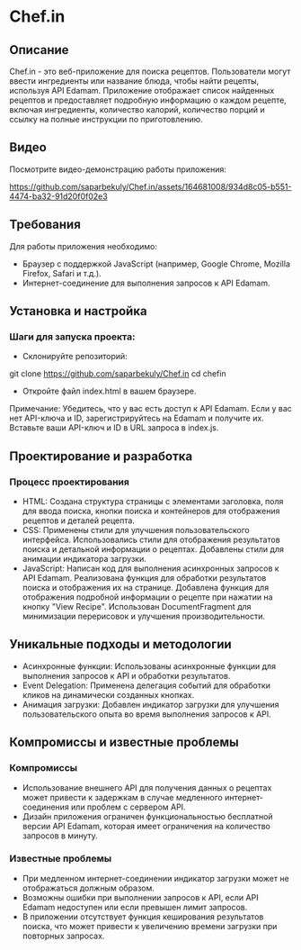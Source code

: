  # Chef.in

## Описание
Chef.in - это веб-приложение для поиска рецептов. Пользователи могут ввести ингредиенты или название блюда, чтобы найти рецепты, используя API Edamam. Приложение отображает список найденных рецептов и предоставляет подробную информацию о каждом рецепте, включая ингредиенты, количество калорий, количество порций и ссылку на полные инструкции по приготовлению.

## Видео
Посмотрите видео-демонстрацию работы приложения:


https://github.com/saparbekuly/Chef.in/assets/164681008/934d8c05-b551-4474-ba32-91d20f0f02e3



## Требования
Для работы приложения необходимо:
 - Браузер с поддержкой JavaScript (например, Google Chrome, Mozilla Firefox, Safari и т.д.).
 - Интернет-соединение для выполнения запросов к API Edamam.

## Установка и настройка
### Шаги для запуска проекта:
 - Склонируйте репозиторий:

git clone https://github.com/saparbekuly/Chef.in
cd chefin
 - Откройте файл index.html в вашем браузере.

Примечание: Убедитесь, что у вас есть доступ к API Edamam. Если у вас нет API-ключа и ID, зарегистрируйтесь на Edamam и получите их. Вставьте ваши API-ключ и ID в URL запроса в index.js.

## Проектирование и разработка
### Процесс проектирования
 - HTML:
   Создана структура страницы с элементами заголовка, поля для ввода поиска, кнопки поиска и контейнеров для отображения рецептов и деталей рецепта.
 - CSS:
   Применены стили для улучшения пользовательского интерфейса. Использовались стили для отображения результатов поиска и детальной информации о рецептах.
   Добавлены стили для анимации индикатора загрузки.
 - JavaScript:
   Написан код для выполнения асинхронных запросов к API Edamam.
   Реализована функция для обработки результатов поиска и отображения их на странице.
   Добавлена функция для отображения подробной информации о рецепте при нажатии на кнопку "View Recipe".
   Использован DocumentFragment для минимизации перерисовок и улучшения производительности.
   
## Уникальные подходы и методологии
 - Асинхронные функции: Использованы асинхронные функции для выполнения запросов к API и обработки результатов.
 - Event Delegation: Применена делегация событий для обработки кликов на динамически созданных кнопках.
 - Анимация загрузки: Добавлен индикатор загрузки для улучшения пользовательского опыта во время выполнения запросов к API.

## Компромиссы и известные проблемы
### Компромиссы
 - Использование внешнего API для получения данных о рецептах может привести к задержкам в случае медленного интернет-соединения или проблем с сервером API.
 - Дизайн приложения ограничен функциональностью бесплатной версии API Edamam, которая имеет ограничения на количество запросов в минуту.
### Известные проблемы
 - При медленном интернет-соединении индикатор загрузки может не отображаться должным образом.
 - Возможны ошибки при выполнении запросов к API, если API Edamam недоступен или если превышен лимит запросов.
 - В приложении отсутствует функция кеширования результатов поиска, что может привести к увеличению времени загрузки при повторных запросах.
